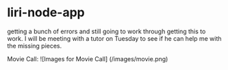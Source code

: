 # liri-node-app

getting a bunch of errors and still going to work through getting this to work. I will be meeting with a tutor on Tuesday to see if he can help me with the missing pieces. 


Movie Call:
![Images for Movie Call] (/images/movie.png)